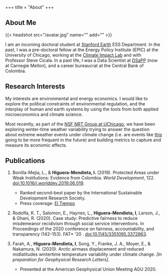 +++
title = "About"
+++

## About Me 

{{< headshot src="/avatar.jpg" name="" add="" >}}

I am an incoming doctoral student at [Stanford Earth][5] ESS Department. In the
past, I was a pre-doctoral fellow at the Energy Policy Institute (EPIC) at the
University of Chicago, working at the [Climate Impact Lab][3] and with Professor
Steve Cicala. In a past life, I was a Data Scientist at [DSaPP][4] (now at
Carnegie Mellon), and a career bureaucrat at the Central Bank of Colombia. 

## Research Interests

My interests are environmental and energy economics. I would like to explore the
political constraints of environmental regulation, and the interplay of human
and earth systems by using the tools from both applied microeconomics and
climate science. 

Most recently, as part of the [NSF NRT Group at
UChicago](https://voices.uchicago.edu/nrtenergyandenvironment/), we have been
exploring winter-time weather variability trying to answer the question about
extreme weather events under climate change (i.e. are events like [this][2]
going to be more frequent in the future) and building metrics to capture and
measure its economic effects. 

## Publications

1. Bonilla-Mejia, L., & **Higuera-Mendieta, I.** (2019). Protected Areas under
    Weak Institutions: Evidence from Colombia. *World Development*, 122.
    [doi:10.1016/j.worlddev.2019.06.019](doi:10.1016/j.worlddev.2019.06.019).
    - Ranked second-best paper by the International Sustainable Development
      Research Society.
    - Press coverage: [El Tiempo][1]

2. Rodolfa, K. T., Salomon, E., Haynes, L., **Higuera-Mendieta, I**, Larson, J.,
   & Ghani, R. (2020). Case study: Predictive fairness to reduce misdemeanor
   recidivism through social service interventions. In Proceedings of the 2020
   conference on fairness, accountability, and transparency (142–153). FAT\* '20
   . [doi:10.1145/3351095.3372863](doi:10.1145/3351095.3372863). 
3. Farah, A., **Higuera-Mendieta, I**, Song, Y., Franke, J. A., Moyer, E.,
   & Nakamura, N. (2020). Arctic airmass displacement and reduced midlatitudes
   wintertime temperature variability under climate change. *[In preparation for
   Geophysical Research Letters]*. 
   - Presented at the American Geophysical Union Meeting AGU  2020. 


[1]:
https://www.eltiempo.com/vida/medio-ambiente/deforestacion-en-colombia-territorios-colectivos-para-frenarla-379204
[2]:
https://s3.amazonaws.com/bncore/wp-content/uploads/2019/01/DAY7_MIN_filled.gif
[3]: http://www.impactlab.org/ 
[4]: http://www.datasciencepublicpolicy.org/
[5]: https://earth.stanford.edu/
